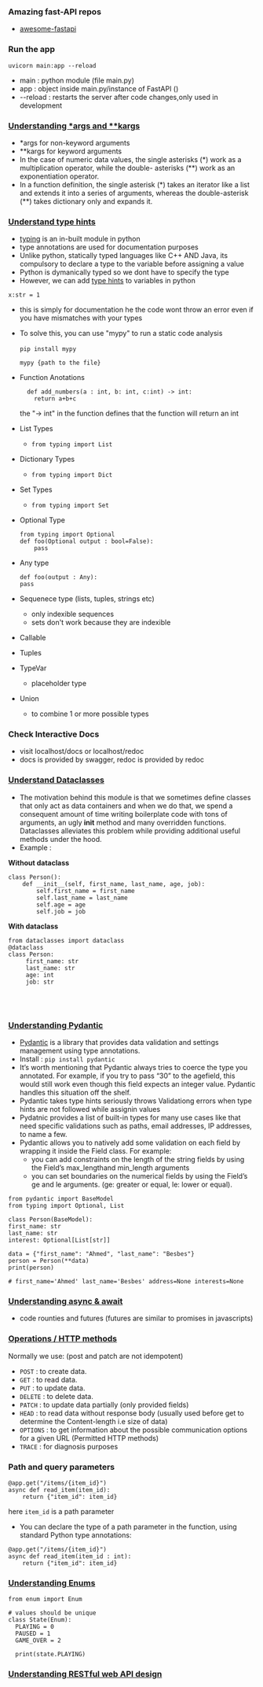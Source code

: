 ### Amazing fast-API repos

- [awesome-fastapi](https://github.com/mjhea0/awesome-fastapi)

### Run the app

```
uvicorn main:app --reload
```

- main : python module (file main.py)
- app : object inside main.py/instance of FastAPI ()
- --reload : restarts the server after code changes,only used in development

### [Understanding \*args and \*\*kargs](https://www.stechies.com/doubleasterisks-python/)

- \*args for non-keyword arguments
- \*\*kargs for keyword arguments
- In the case of numeric data values, the single asterisks (\*) work as a multiplication operator, while the double- asterisks (\*\*) work as an exponentiation operator.
- In a function definition, the single asterisk (\*) takes an iterator like a list and extends it into a series of arguments, whereas the double-asterisk (\*\*) takes dictionary only and expands it.

### [Understand type hints](https://youtu.be/QORvB-_mbZ0)

- [typing](https://docs.python.org/3/library/typing.html) is an in-built module in python
- type annotations are used for documentation purposes
- Unlike python, statically typed languages like C++ AND Java, its compulsory to declare a type to the variable before assigning a value
- Python is dymanically typed so we dont have to specify the type
- However, we can add [type hints](https://fastapi.tiangolo.com/python-types/) to variables in python

```
x:str = 1
```

- this is simply for documentation he the code wont throw an error even if you have mismatches with your types
- To solve this, you can use "mypy" to run a static code analysis
  <br></br>
  `pip install mypy`

  `mypy {path to the file} `

- Function Anotations

  ```
    def add_numbers(a : int, b: int, c:int) -> int:
      return a+b+c
  ```

  the "-> int" in the function defines that the function will return an int

- List Types
  - `from typing import List`
- Dictionary Types
  - `from typing import Dict`
- Set Types

  - `from typing import Set`

- Optional Type

  ```
  from typing import Optional
  def foo(Optional output : bool=False):
      pass
  ```

- Any type

  ```
  def foo(output : Any):
  pass
  ```

- Sequenece type (lists, tuples, strings etc)

  - only indexible sequences
  - sets don't work because they are indexible

- Callable
- Tuples
- TypeVar
  - placeholder type
- Union
  - to combine 1 or more possible types

### Check Interactive Docs

- visit localhost/docs or localhost/redoc
- docs is provided by swagger, redoc is provided by redoc

### [Understand Dataclasses](https://towardsdatascience.com/9-reasons-why-you-should-start-using-python-dataclasses-98271adadc66)

- The motivation behind this module is that we sometimes define classes that only act as data containers and when we do that, we spend a consequent amount of time writing boilerplate code with tons of arguments, an ugly **init** method and many overridden functions. Dataclasses alleviates this problem while providing additional useful methods under the hood.
- Example :

**Without dataclass**

```
class Person():
    def __init__(self, first_name, last_name, age, job):
        self.first_name = first_name
        self.last_name = last_name
        self.age = age
        self.job = job
```

**With dataclass**

```
from dataclasses import dataclass
@dataclass
class Person:
     first_name: str
     last_name: str
     age: int
     job: str
```

<br></br>

### [Understanding Pydantic](https://towardsdatascience.com/8-reasons-to-start-using-pydantic-to-improve-data-parsing-and-validation-4f437eae7678)

- [Pydantic](https://docs.pydantic.dev/) is a library that provides data validation and settings management using type annotations.
- Install :
  `pip install pydantic`
- It’s worth mentioning that Pydantic always tries to coerce the type you annotated. For example, if you try to pass “30” to the agefield, this would still work even though this field expects an integer value. Pydantic handles this situation off the shelf.
- Pydantic takes type hints seriously throws Validationg errors when type hints are not followed while assignin values
- Pydatnic provides a list of built-in types for many use cases like that need specific validations such as paths, email addresses, IP addresses, to name a few.
- Pydantic allows you to natively add some validation on each field by wrapping it inside the Field class.
  For example:
  - you can add constraints on the length of the string fields by using the Field’s max_lengthand min_length arguments
  - you can set boundaries on the numerical fields by using the Field’s ge and le arguments. (ge: greater or equal, le: lower or equal).

```
from pydantic import BaseModel
from typing import Optional, List

class Person(BaseModel):
first_name: str
last_name: str
interest: Optional[List[str]]

data = {"first_name": "Ahmed", "last_name": "Besbes"}
person = Person(**data)
print(person)

# first_name='Ahmed' last_name='Besbes' address=None interests=None

```

### [Understanding async & await](https://youtu.be/t5Bo1Je9EmE)

- code rounties and futures (futures are similar to promises in javascripts)

### [Operations / HTTP methods](https://testfully.io/blog/http-methods/)

Normally we use:
(post and patch are not idempotent)

- `POST` : to create data.
- `GET` : to read data.
- `PUT` : to update data.
- `DELETE` : to delete data.
- `PATCH` : to update data partially (only provided fields)
- `HEAD` : to read data without response body (usually used before get to determine the Content-length i.e size of data)
- `OPTIONS` : to get information about the possible communication options for a given URL (Permitted HTTP methods)
- `TRACE` : for diagnosis purposes

### Path and query parameters

```
@app.get("/items/{item_id}")
async def read_item(item_id):
    return {"item_id": item_id}
```

here `item_id` is a path parameter

- You can declare the type of a path parameter in the function, using standard Python type annotations:

```
@app.get("/items/{item_id}")
async def read_item(item_id : int):
    return {"item_id": item_id}
```

### [Understanding Enums](https://youtu.be/MO-I8Sun_jw)

```
from enum import Enum

# values should be unique
class State(Enum):
  PLAYING = 0
  PAUSED = 1
  GAME_OVER = 2

  print(state.PLAYING)

```

### [Understanding RESTful web API design](https://learn.microsoft.com/en-us/azure/architecture/best-practices/api-design)
